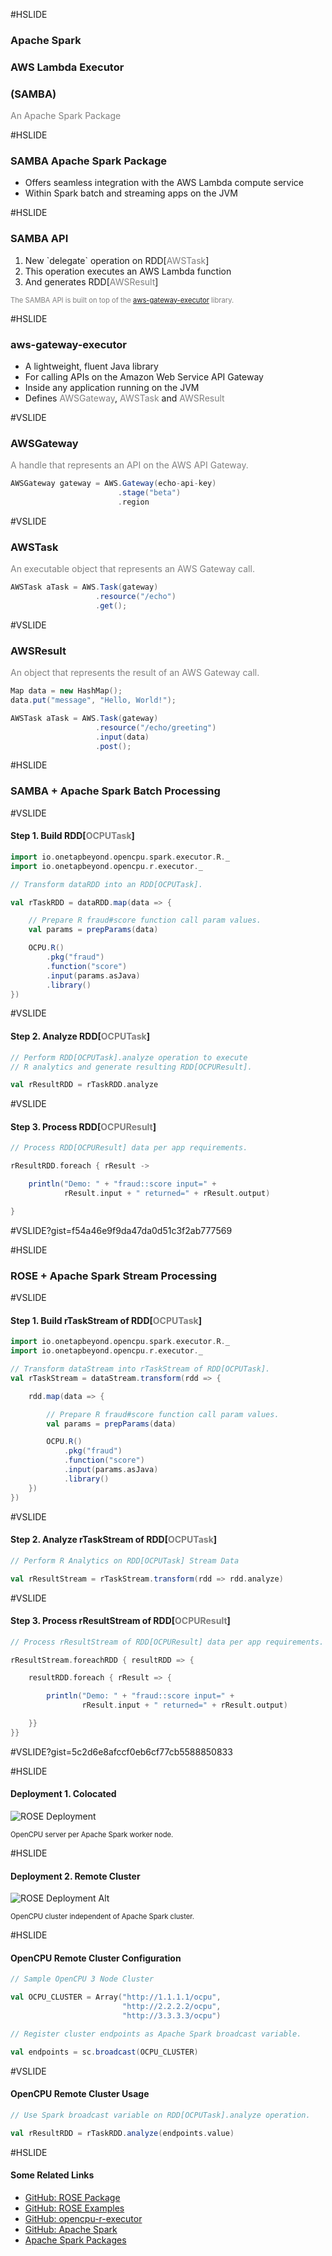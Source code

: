 #HSLIDE

### Apache Spark
### AWS Lambda Executor
### (SAMBA)

<span style="color:gray">An Apache Spark Package</span>

#HSLIDE

### SAMBA Apache Spark Package

  - Offers seamless integration with the AWS Lambda compute service
  - Within Spark batch and streaming apps on the JVM

#HSLIDE

### SAMBA API

<ol>
<li class="fragment" data-fragment-index="1">New `delegate` operation on RDD[<span style="color:gray">AWSTask</span>]</li>
<li class="fragment" data-fragment-index="2">This operation executes an AWS Lambda function</li>
<li class="fragment" data-fragment-index="3">And generates RDD[<span style="color:gray">AWSResult</span>]</li>
</ol>

<span class="fragment" data-fragment-index="4" style="font-size: 0.8em; color:gray">The SAMBA API is built on top of the <a target="_blank" href="https://github.com/onetapbeyond/aws-gataway-executor">aws-gateway-executor</a> library.</span>

#HSLIDE

### aws-gateway-executor

- A lightweight, fluent Java library
- For calling APIs on the Amazon Web Service API Gateway
- Inside any application running on the JVM
- Defines <span style="color:gray">AWSGateway</span>, <span style="color:gray">AWSTask</span> and <span style="color:gray">AWSResult</span>

#VSLIDE

### AWSGateway

<span style="color:gray">A handle that represents an API on the AWS API Gateway.</span>

```Scala
AWSGateway gateway = AWS.Gateway(echo-api-key)
                        .stage("beta")
                        .region
```


#VSLIDE

### AWSTask

<span style="color:gray">An executable object that represents an AWS Gateway call.</span>

```Scala
AWSTask aTask = AWS.Task(gateway)
                   .resource("/echo")
                   .get();

```

#VSLIDE

### AWSResult

<span style="color:gray">An object that represents the result of an AWS Gateway call.</span>

```Scala
Map data = new HashMap();
data.put("message", "Hello, World!");

AWSTask aTask = AWS.Task(gateway)
                   .resource("/echo/greeting")
                   .input(data)
                   .post();
```

#HSLIDE

### SAMBA + Apache Spark Batch Processing

#VSLIDE

#### Step 1. Build RDD[<span style="color:gray">OCPUTask</span>]

```scala
import io.onetapbeyond.opencpu.spark.executor.R._
import io.onetapbeyond.opencpu.r.executor._

// Transform dataRDD into an RDD[OCPUTask].

val rTaskRDD = dataRDD.map(data => {

    // Prepare R fraud#score function call param values.
    val params = prepParams(data)

    OCPU.R()
        .pkg("fraud")
        .function("score")
        .input(params.asJava)
        .library()
})
```

#VSLIDE

#### Step 2. Analyze RDD[<span style="color:gray">OCPUTask</span>]

```scala
// Perform RDD[OCPUTask].analyze operation to execute
// R analytics and generate resulting RDD[OCPUResult].

val rResultRDD = rTaskRDD.analyze
```

#VSLIDE

#### Step 3. Process RDD[<span style="color:gray">OCPUResult</span>]

```scala
// Process RDD[OCPUResult] data per app requirements. 

rResultRDD.foreach { rResult ->

    println("Demo: " + "fraud::score input=" +
            rResult.input + " returned=" + rResult.output)

}
```

#VSLIDE?gist=f54a46e9f9da47da0d51c3f2ab777569

#HSLIDE

### ROSE + Apache Spark Stream Processing

#VSLIDE

#### Step 1. Build rTaskStream of RDD[<span style="color:gray">OCPUTask</span>]

```scala
import io.onetapbeyond.opencpu.spark.executor.R._
import io.onetapbeyond.opencpu.r.executor._

// Transform dataStream into rTaskStream of RDD[OCPUTask].
val rTaskStream = dataStream.transform(rdd => {

    rdd.map(data => {

        // Prepare R fraud#score function call param values.
        val params = prepParams(data)

        OCPU.R()
            .pkg("fraud")
            .function("score")
            .input(params.asJava)
            .library()
    })  
})
```

#VSLIDE

#### Step 2. Analyze rTaskStream of RDD[<span style="color:gray">OCPUTask</span>]

```scala
// Perform R Analytics on RDD[OCPUTask] Stream Data

val rResultStream = rTaskStream.transform(rdd => rdd.analyze)
```

#VSLIDE

#### Step 3. Process rResultStream of RDD[<span style="color:gray">OCPUResult</span>]

```scala
// Process rResultStream of RDD[OCPUResult] data per app requirements.

rResultStream.foreachRDD { resultRDD => {

    resultRDD.foreach { rResult => {

        println("Demo: " + "fraud::score input=" +
                rResult.input + " returned=" + rResult.output)

    }}
}}
```

#VSLIDE?gist=5c2d6e8afccf0eb6cf77cb5588850833

#HSLIDE

#### Deployment 1. Colocated
![ROSE Deployment](https://onetapbeyond.github.io/resource/img/rose/new-rose-deploy.jpg)

<span style="font-size: 0.8em">OpenCPU server per Apache Spark worker node.</span>

#HSLIDE

#### Deployment 2. Remote Cluster
![ROSE Deployment Alt](https://onetapbeyond.github.io/resource/img/rose/alt-rose-deploy.jpg)

<span style="font-size: 0.8em">OpenCPU cluster independent of Apache Spark cluster.</span>

#HSLIDE

#### OpenCPU Remote Cluster Configuration

```scala
// Sample OpenCPU 3 Node Cluster

val OCPU_CLUSTER = Array("http://1.1.1.1/ocpu",
                         "http://2.2.2.2/ocpu",
                         "http://3.3.3.3/ocpu")

// Register cluster endpoints as Apache Spark broadcast variable.

val endpoints = sc.broadcast(OCPU_CLUSTER)

```

#VSLIDE

#### OpenCPU Remote Cluster Usage

```scala
// Use Spark broadcast variable on RDD[OCPUTask].analyze operation.

val rResultRDD = rTaskRDD.analyze(endpoints.value)
```

#HSLIDE

#### Some Related Links

- [GitHub: ROSE Package](https://github.com/onetapbeyond/opencpu-spark-executor)
- [GitHub: ROSE Examples](https://github.com/onetapbeyond/opencpu-spark-executor#rose-examples)
- [GitHub: opencpu-r-executor](https://github.com/onetapbeyond/opencpu-r-executor)
- [GitHub: Apache Spark](https://github.com/apache/spark)
- [Apache Spark Packages](https://spark-packages.org/package/onetapbeyond/opencpu-spark-executor)
